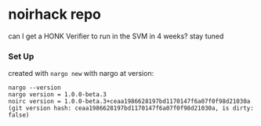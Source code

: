 # noirhack repo

can I get a HONK Verifier to run in the SVM in 4 weeks? stay tuned

### Set Up

created with `nargo new` with nargo at version:

```
nargo --version
nargo version = 1.0.0-beta.3
noirc version = 1.0.0-beta.3+ceaa1986628197bd1170147f6a07f0f98d21030a
(git version hash: ceaa1986628197bd1170147f6a07f0f98d21030a, is dirty: false)
```

